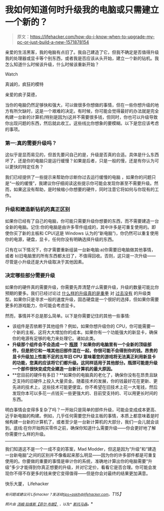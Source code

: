 # 我如何知道何时升级我的电脑或只需建立一个新的？

> 原文：<https://lifehacker.com/how-do-i-know-when-to-upgrade-my-pc-or-just-build-a-new-1571878154>

亲爱的生活黑客，我的电脑有点旧了。我自己建造了它，但我不确定是否值得升级我的处理器或显卡等个别东西，或者我是否应该从头开始，建立一个新的钻机。我怎么知道什么时候该升级，什么时候该重新开始？

Watch

真诚的，疯狂的模特

亲爱的疯子莫德，

当你的电脑仍然足够快和强大，可以做很多你想做的事情，但在一些你想升级的地方有所欠缺时，这是一个艰难的决定。有时候，你可能会觉得最好的办法就是完全构建一台新的计算机(特别是因为)这并不需要很多钱，但同时，你也可以升级导致你出现问题的东西，然后就此收工。这些线比你想象的要模糊。以下是您应该考虑的事项。

### 第一:真的需要升级吗？

这似乎是显而易见的，但首先要问自己的是，升级是否真的合适。具体是什么东西坏了，还是你的电脑只是运行缓慢？如果是后者，只是一般的慢，还是有你认为可以更快的特定任务？

我们已经提供了一些提示来帮助你诊断你过去运行缓慢的电脑 ，如果你的问题只是“一般的缓慢”，我建议你仔细阅读这些提示你可能会发现你甚至不需要升级。然而，如果这没有帮助，是时候缩小你想要的硬件，同时注意它将如何与你现有的工作。

### 升级和建造新钻机的真正区别

如果你已经有了自己的电脑，你可能只需要升级你想要的东西，而不需要建造一台全新的电脑。记住:你的电脑是由许多零件组成的，其中许多是可重复使用的。即使你买了新的主板和 CPU(这是 Windows 认为的“新电脑”)，你仍然可以重复使用你的电源，硬盘，显卡，任何你没有明确选择升级的东西。

只有在以下情况下，你才需要重新组装一台新电脑:a)你需要旧电脑做其他事情，或者 b)旧电脑里的所有东西都太旧了，不值得回收。否则，这只是一次升级——尽管是小升级还是大升级取决于其他因素。

### 决定哪些部分需要升级

如果你的硬件真的需要升级，你需要先弄清楚*什么*需要升级，升级的数量可能比你预期的要多。我们已经讨论过 [什么样的升级真的是重拳](https://lifehacker.com/what-hardware-upgrade-will-best-speed-up-my-pc-if-i-ca-5883376) 对 [过去没有](http://lifehacker.com/myth-vs-fact-how-much-can-free-pc-tweaks-improve-gami-5846435) 的升级类型。如果你只是寻求一般的速度升级，固态硬盘是一个很好的选择，但如果你需要更多的游戏能力，你可能会考虑显卡。

然而，事情并不总是那么简单。以下是你需要记住的其他一些事情:

*   该组件是否依赖于其他组件？例如，如果你想升级你的 CPU，你可能需要一个新的主板，这将大大增加你的成本。如果你有一个功能强大的新显卡，确保你的电源有足够的电力来处理它。诸如此类。
*   **升级那个组件会不会造成一个** [**瓶颈**](http://lifehacker.com/when-you-should-upgrade-your-graphics-card-and-when-it-5988365) **？如果你的电脑里有一个全新的顶级部件，但是把它和一堆其他旧部件混在一起，你很可能不会得到你的钱。昂贵的显卡升级加上性能不足的五年旧 CPU 意味着您的游戏将无法真正利用新显卡的功能，您真的应该将它们都升级。这同样适用于其他部分。瓶颈可能是升级一个部件很快变成完全建造一台新计算机的最大原因。**
*   **您目前的硬件有多旧？**如果你的电脑真的老化了，确保你没有在昂贵且缺乏支持的旧硬件上投入大量资金。随着技术的发展，你的钱最好花在更新、更先进的技术上，这些技术可能更便宜。你不希望在旧技术上花一大笔钱，然后发现你本可以多花一点钱买一些更强大的、目前受支持的、可以用更长时间的东西。

明白事情会变得多复杂了吗？一开始只是简单的部件升级，可能会变成成本更高、近乎新电脑的构建。例如，几乎任何需要您升级主板的事情，本质上都意味着是时候构建一台新的计算机了，或者至少是一台新计算机的大部分，我们一会儿就会谈到。底线:在你开始购买零件之前，确保你知道什么需要升级——你会更好地了解你需要什么样的升级。

* * *

我们知道这不是一个一成不变的答案，Mad Modder，但这是因为“升级”和“建造一台新电脑”之间的区别并不像看起来那么明显——因为你的许多部件都是可重复使用的。你要做的重要的事情是审计你的系统，准确地计算出你的电脑需要“升级”多少才能得到你真正想要的升级，并对它定价，看看它是否合理。你可能会发现你不得不存更多的钱来使它变得值得——但是你会对最终的结果更加满意。

快乐大厦，
Lifehacker

*<small>有问题或建议问 Lifehacker？发送给</small>*[*<small>tips+asklh@lifehacker.com</small>*](mailto:tips+asklh@lifehacker.com)*<small>。</small>T15】*

<small>*照片由*</small> [<small>*汤姆·珀维斯*</small>](https://www.flickr.com/photos/thomaspurves/3601262082)<small></small>*[<small>*【菲尔·布朗】*</small>](https://www.flickr.com/photos/father_jack/472337405) <small>*，以及*</small> [<small>*斯托马森*</small>](https://www.flickr.com/photos/stoo57/5394835983)<small>**。**</small>*